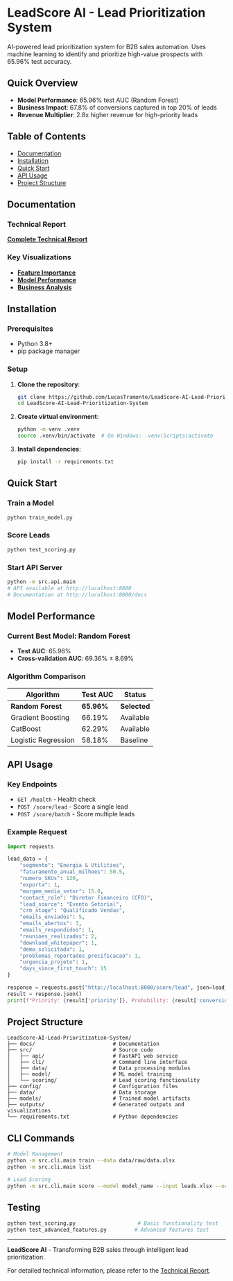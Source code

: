 # LeadScore AI - Lead Prioritization System

AI-powered lead prioritization system for B2B sales automation. Uses machine learning to identify and prioritize high-value prospects with 65.96% test accuracy.

## Quick Overview

- **Model Performance**: 65.96% test AUC (Random Forest)
- **Business Impact**: 67.8% of conversions captured in top 20% of leads
- **Revenue Multiplier**: 2.8x higher revenue for high-priority leads

## Table of Contents

- [Documentation](#documentation)
- [Installation](#installation)
- [Quick Start](#quick-start)
- [API Usage](#api-usage)
- [Project Structure](#project-structure)

## Documentation

### Technical Report
**[Complete Technical Report](docs/LeadScore_AI_Technical_Report.pdf)**

### Key Visualizations
- **[Feature Importance](outputs/plots/model_evaluation/feature_importance.png)**
- **[Model Performance](outputs/plots/model_evaluation/model_performance_comparison.png)**
- **[Business Analysis](outputs/plots/business_dashboards/segment_analysis.png)**

## Installation

### Prerequisites
- Python 3.8+
- pip package manager

### Setup
1. **Clone the repository**:
   ```bash
   git clone https://github.com/LucasTramonte/LeadScore-AI-Lead-Prioritization-System.git
   cd LeadScore-AI-Lead-Prioritization-System
   ```

2. **Create virtual environment**:
   ```bash
   python -m venv .venv
   source .venv/bin/activate  # On Windows: .venv\Scripts\activate
   ```

3. **Install dependencies**:
   ```bash
   pip install -r requirements.txt
   ```

## Quick Start

### Train a Model
```bash
python train_model.py
```

### Score Leads
```bash
python test_scoring.py
```

### Start API Server
```bash
python -m src.api.main
# API available at http://localhost:8000
# Documentation at http://localhost:8000/docs
```

## Model Performance

### Current Best Model: Random Forest
- **Test AUC**: 65.96%
- **Cross-validation AUC**: 69.36% ± 8.69%

### Algorithm Comparison
| Algorithm | Test AUC | Status |
|-----------|----------|---------|
| **Random Forest** | **65.96%** | **Selected** |
| Gradient Boosting | 66.19% | Available |
| CatBoost | 62.29% | Available |
| Logistic Regression | 58.18% | Baseline |

## API Usage

### Key Endpoints
- `GET /health` - Health check
- `POST /score/lead` - Score a single lead
- `POST /score/batch` - Score multiple leads

### Example Request
```python
import requests

lead_data = {
    "segmento": "Energia & Utilities",
    "faturamento_anual_milhoes": 50.5,
    "numero_SKUs": 120,
    "exporta": 1,
    "margem_media_setor": 15.0,
    "contact_role": "Diretor Financeiro (CFO)",
    "lead_source": "Evento Setorial",
    "crm_stage": "Qualificado Vendas",
    "emails_enviados": 5,
    "emails_abertos": 3,
    "emails_respondidos": 1,
    "reunioes_realizadas": 2,
    "download_whitepaper": 1,
    "demo_solicitada": 1,
    "problemas_reportados_precificacao": 1,
    "urgencia_projeto": 1,
    "days_since_first_touch": 15
}

response = requests.post("http://localhost:8000/score/lead", json=lead_data)
result = response.json()
print(f"Priority: {result['priority']}, Probability: {result['conversion_probability']:.1%}")
```

## Project Structure

```
LeadScore-AI-Lead-Prioritization-System/
├── docs/                         # Documentation
├── src/                          # Source code
│   ├── api/                      # FastAPI web service
│   ├── cli/                      # Command line interface
│   ├── data/                     # Data processing modules
│   ├── model/                    # ML model training
│   └── scoring/                  # Lead scoring functionality
├── config/                       # Configuration files
├── data/                         # Data storage
├── models/                       # Trained model artifacts
├── outputs/                      # Generated outputs and visualizations
└── requirements.txt              # Python dependencies
```

## CLI Commands

```bash
# Model Management
python -m src.cli.main train --data data/raw/data.xlsx
python -m src.cli.main list

# Lead Scoring
python -m src.cli.main score --model model_name --input leads.xlsx --output results.xlsx
```

## Testing

```bash
python test_scoring.py                    # Basic functionality test
python test_advanced_features.py         # Advanced features test
```

---

**LeadScore AI** - Transforming B2B sales through intelligent lead prioritization.

For detailed technical information, please refer to the [Technical Report](docs/LeadScore_AI_Technical_Report.pdf).
